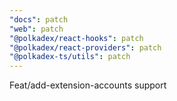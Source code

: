 ```yaml
---
"docs": patch
"web": patch
"@polkadex/react-hooks": patch
"@polkadex/react-providers": patch
"@polkadex-ts/utils": patch
---
```


Feat/add-extension-accounts support
